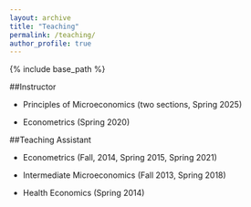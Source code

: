 ```yaml
---
layout: archive
title: "Teaching"
permalink: /teaching/
author_profile: true
---
```


{% include base_path %}

##Instructor

- Principles of Microeconomics (two sections, Spring 2025)

- Econometrics (Spring 2020)

##Teaching Assistant
- Econometrics (Fall, 2014, Spring 2015, Spring 2021)

- Intermediate Microeconomics (Fall 2013, Spring 2018)

- Health Economics (Spring 2014)
